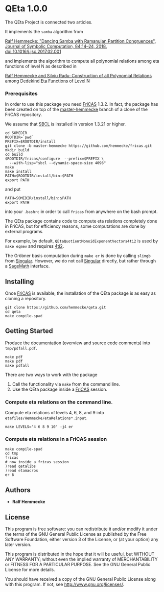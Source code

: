 # QEta 1.0.0

The QEta Project is connected two articles.

It implements the `samba` algorithm from

[Ralf Hemmecke: "Dancing Samba with Ramanujan Partition Congruences",
Journal of Symbolic Computation, 84:14–24,
2018.](http://www.risc.jku.at/publications/download/risc_5338/DancingSambaRamanujan.pdf) [doi:10.1016/j.jsc.2017.02.001](https://doi.org/10.1016/j.jsc.2017.02.001)

and implements the algorithm to compute all polynomial relations among
eta functions of level N as described in

[Ralf Hemmecke and Silviu Radu: Construction of all Polynomial Relations
  among Dedekind Eta Functions of Level N](http://www.risc.jku.at/publications/download/risc_5561/etarelations.pdf)

### Prerequisites

In order to use this package you need [FriCAS] 1.3.2. In fact, the
package has been created on top of the
[master-hemmecke](https://github.com/hemmecke/fricas/commits/master-hemmecke)
branch of a clone of the FriCAS repository.

We assume that [SBCL] is installed in version 1.3.21 or higher.

```
cd SOMEDIR
ROOTDIR=`pwd`
PREFIX=$ROOTDIR/install
git clone -b master-hemmecke https://github.com/hemmecke/fricas.git
mkdir build
cd build
$ROOTDIR/fricas/configure  --prefix=$PREFIX \
  --with-lisp="sbcl --dynamic-space-size 4096"
make
make install
PATH=$ROOTDIR/install/bin:$PATH
export PATH
```
and put

```
PATH=SOMEDIR/install/bin:$PATH
export PATH

```
into your `.bashrc` in order to call `fricas` from anywhere on the
bash prompt.

The QEta package contains code to compute eta relations completely
done in FriCAS, but for efficiency reasons, some computations are done
by external programs.

For example, by default, `QEtaQuotientMonoidExponentVectors4ti2` is
used by `make eqmev` and requires [4ti2].

The Gröbner basis computation during `make er` is done by calling
`slimgb` from [Singular]. However, we do not call [Singular] directly,
but rather through a [SageMath] interface.

## Installing

Once [FriCAS] is available, the installation of the QEta package is as
easy as cloning a repository.

```
git clone https://github.com/hemmecke/qeta.git
cd qeta
make compile-spad
```

## Getting Started

Produce the documentation (overview and source code comments) into
`tmp/pdfall.pdf`.

```
make pdf
make pdf
make pdfall
```

There are two ways to work with the package

1. Call the functionality via `make` from the command line.
1. Use the QEta package inside a [FriCAS] session.

### Compute eta relations on the command line.

Compute eta relations of levels 4, 6, 8, and 9 into
`etafiles/Hemmecke/etaRelations*.input`.

```
make LEVELS='4 6 8 9 10' -j4 er
```

### Compute eta relations in a FriCAS session

```
make compile-spad
cd tmp
fricas
# now inside a fricas session
)read qetalibs
)read etamacros
er 6
```

## Authors

* **Ralf Hemmecke**

## License

This program is free software: you can redistribute it and/or modify
it under the terms of the GNU General Public License as published by
the Free Software Foundation, either version 3 of the License, or
(at your option) any later version.

This program is distributed in the hope that it will be useful,
but WITHOUT ANY WARRANTY; without even the implied warranty of
MERCHANTABILITY or FITNESS FOR A PARTICULAR PURPOSE.  See the
GNU General Public License for more details.

You should have received a copy of the GNU General Public License
along with this program.  If not, see <http://www.gnu.org/licenses/>.




[4ti2]:http://www.4ti2.de
[FriCAS]:https://fricas.github.io
[SageMath]:http://sagemath.org
[Singular]:https://www.singular.uni-kl.de/
[SBCL]:http:sbcl.org

